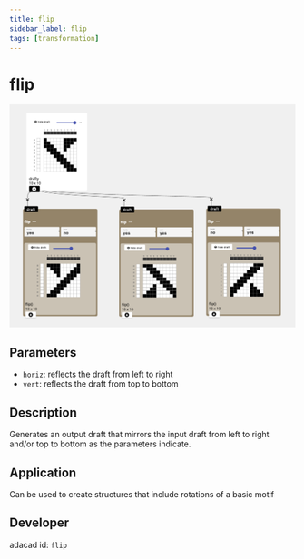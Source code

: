 ```yaml
---
title: flip
sidebar_label: flip
tags: [transformation]
---
```

# flip
![file](./img/flip.png)

## Parameters
- `horiz`: reflects the draft from left to right
- `vert`: reflects the draft from top to bottom 

## Description
Generates an output draft that mirrors the input draft from left to right and/or top to bottom as the parameters indicate.

## Application
Can be used to create structures that include rotations of a basic motif

## Developer
adacad id: `flip`
